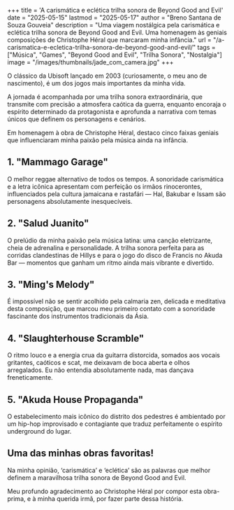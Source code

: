+++
title = 'A carismática e eclética trilha sonora de Beyond Good and Evil'
date = "2025-05-15"
lastmod = "2025-05-17"
author = "Breno Santana de Souza Gouveia"
description = "Uma viagem nostálgica pela carismática e eclética trilha sonora de Beyond Good and Evil. Uma homenagem às geniais composições de Christophe Héral que marcaram minha infância."
url = "/a-carismatica-e-ecletica-trilha-sonora-de-beyond-good-and-evil/"
tags = ["Música", "Games", "Beyond Good and Evil", "Trilha Sonora", "Nostalgia"]
image = "/images/thumbnails/jade_com_camera.jpg"
+++

O clássico da Ubisoft lançado em 2003 (curiosamente, o meu ano de nascimento), é um dos jogos mais importantes da minha vida.

A jornada é acompanhada por uma trilha sonora extraordinária, que transmite com precisão a atmosfera caótica da guerra, enquanto encoraja o espírito determinado da protagonista e aprofunda a narrativa com temas únicos que definem os personagens e cenários.

Em homenagem à obra de Christophe Héral, destaco cinco faixas geniais que influenciaram minha paixão pela música ainda na infância.

## 1. "Mammago Garage"

O melhor reggae alternativo de todos os tempos. A sonoridade carismática e a letra icônica apresentam com perfeição os irmãos rinocerontes, influenciados pela cultura jamaicana e rastafári — Hal, Bakubar e Issam são personagens absolutamente inesquecíveis.

## 2. "Salud Juanito"

O prelúdio da minha paixão pela música latina: uma canção eletrizante, cheia de adrenalina e personalidade. A trilha sonora perfeita para as corridas clandestinas de Hillys e para o jogo do disco de Francis no Akuda Bar — momentos que ganham um ritmo ainda mais vibrante e divertido.

## 3. "Ming's Melody"

É impossível não se sentir acolhido pela calmaria zen, delicada e meditativa desta composição, que marcou meu primeiro contato com a sonoridade fascinante dos instrumentos tradicionais da Ásia.

## 4. "Slaughterhouse Scramble"

O ritmo louco e a energia crua da guitarra distorcida, somados aos vocais gritantes, caóticos e scat, me deixavam de boca aberta e olhos arregalados. Eu não entendia absolutamente nada, mas dançava freneticamente.

## 5. "Akuda House Propaganda"

O estabelecimento mais icônico do distrito dos pedestres é ambientado por um hip-hop improvisado e contagiante que traduz perfeitamente o espírito underground do lugar.

## Uma das minhas obras favoritas!

Na minha opinião, ‘carismática’ e ‘eclética’ são as palavras que melhor definem a maravilhosa trilha sonora de Beyond Good and Evil.

Meu profundo agradecimento ao Christophe Héral por compor esta obra-prima, e à minha querida irmã, por fazer parte dessa história.
